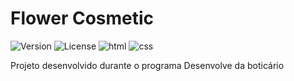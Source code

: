 # Flower Cosmetic
![Version](https://img.shields.io/badge/Version-1.0.0-white)
![License](https://img.shields.io/badge/License-MIT-ffff00)
![html](https://img.shields.io/badge/HTML-ff4444)
![css](https://img.shields.io/badge/CSS-5555ff)

Projeto desenvolvido durante o programa Desenvolve da boticário